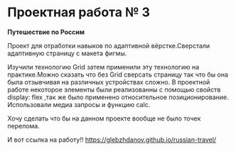 # Проектная работа № 3
__Путешествие по Россим__

Проект для отработки навыков по адаптивной вёрстке.Сверстали адаптивную страницу с макета фигмы.

Изучили технологию Grid затем применили эту технологию на практике.Можно сказать что без Grid сверсать страницу так что бы она была отзывчивая на различных устройствах сложно.
В проектной работе некоторое элементы были реализованны с помощью свойств display: flex ,так же было применено относительное позиционирование.
Использовали медиа запросы и функцию сalc.

Хочу сделать что бы на данном проекте вообще не было точек перелома.

И вот ссылка на работу!!
https://glebzhdanov.github.io/russian-travel/
